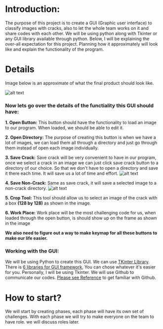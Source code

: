 # Introduction:
The purpose of this project is to create a GUI (Graphic user interface) to classify images with cracks, also to let the whole team works on it and share codes with each other. We will be using python along with Tkinter or any GUI library available through python. Below, I will be explaining the over-all expectation for this project. Planning how it approximately will look like and explain the functionality of the program. 


# Details
Image below is an approximate of what the final product should look like. 

![alt text](https://i.imgur.com/V1Al9Hm.png)

### Now lets go over the details of the functiality this GUI should have:

**1. Open Button:** This button should have the functionality to load an image to our program. When loaded, we should be able to edit it.

**2. Open Directory:** The purpose of creating this button is when we have a lot of images, we can load them all through a directory and just go through them instead of open each image individually. 

**3. Save Crack:** Save crack will be very convenient to have in our program, once we select a crack in an image we can just click save crack button to a directory of our choice. So that we don't have to open a directory and save it there each time. It will save us a lot of time and effort. 
![alt text](https://i.imgur.com/3Ve0nKw.png)

**4. Save Non-Crack:** Same as save crack, it will save a selected image to a non-crack directory. 
![alt text](https://i.imgur.com/iXRztt8.png)

**5. Crop Tool:** This tool should allow us to select an image of the crack with a box **(128 by 128)** as shown in the image. 

**6. Work Place:** Work place will be the most challenging code for us, when loaded through the open button, is should show up on the frame as shown in the image 

**We also need to figure out a way to make keymap for all these buttons to make our life easier.**



### Working with the GUI: 
We will be using Python to create this GUI. We can use [TKinter Library](https://www.tutorialspoint.com/python/python_gui_programming). There is [6 libraries for GUI framework](https://blog.resellerclub.com/the-6-best-python-gui-frameworks-for-developers/), You can chose whatever it's easier for you. Personally, I will be using Tkinter. We will use Github to communicate our codes. [Please see Reference](https://help.github.com/en/articles/basic-writing-and-formatting-syntax#relative-links) to get familiar with Github. 

# How to start? 
We will start by creating phases, each phase will have its own set of challenges. With each phase we will try to make everyone on the team to have role. we will discuss roles later.



